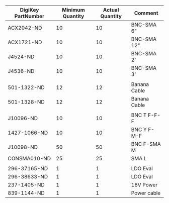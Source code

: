 |DigiKey PartNumber|Minimum Quantity|Actual Quantity|Comment                   |
|------------------|----------------|---------------|--------------------------|
|ACX2042-ND        |10              |10             |BNC-SMA 6"                |
|ACX1721-ND        |10              |10             |BNC-SMA 12"               |
|J4524-ND          |10              |10             |BNC-SMA 2'                |
|J4536-ND          |10              |10             |BNC-SMA 3'                |
|||||
|501-1322-ND       |12              |12             |Banana Cable              |
|501-1328-ND       |12              |12             |Banana Cable              |
|||||
|J10096-ND         |10              |10             |BNC T F-F-F               |
|1427-1066-ND      |10              |10             |BNC Y F-M-F               |
|J10098-ND         |50              |50             |BNC F-SMA M               |
|CONSMA010-ND      |25              |25             |SMA L                     |
|||||
|296-37165-ND      |1               |1              |LDO Eval                  |
|296-38633-ND      |1               |1              |LDO Eval                  |
|237-1405-ND       |1               |1              |18V Power                 |
|839-1144-ND       |1               |1              |Power cable               |
